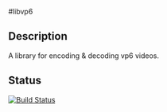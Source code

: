 #libvp6

## Description

A library for encoding & decoding vp6 videos.

## Status

[![Build Status](https://dev.azure.com/stephanvedder/libvp6/_apis/build/status/feliwir.libvp6?branchName=master)](https://dev.azure.com/stephanvedder/libvp6/_build/latest?definitionId=2&branchName=master)